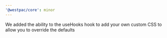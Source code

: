 ```yaml
---
'@westpac/core': minor
---
```


We added the ability to the useHooks hook to add your own custom CSS to allow you to override the defaults
